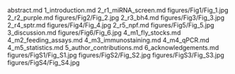 abstract.md
1_introduction.md
2_r1_miRNA_screen.md
figures/Fig1/Fig_1.jpg
2_r2_purple.md
figures/Fig2/Fig_2.jpg
2_r3_bh4.md
figures/Fig3/Fig_3.jpg
2_r4_sptr.md
figures/Fig4/Fig_4.jpg
2_r5_npf.md
figures/Fig5/Fig_5.jpg
3_discussion.md
figures/Fig6/Fig_6.jpg
4_m1_fly_stocks.md
4_m2_feeding_assays.md
4_m3_immunostaining.md
4_m4_qPCR.md
4_m5_statistics.md
5_author_contributions.md
6_acknowledgements.md
figures/FigS1/Fig_S1.jpg
figures/FigS2/Fig_S2.jpg
figures/FigS3/Fig_S3.jpg
figures/FigS4/Fig_S4.jpg
